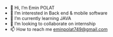 - 👋 Hi, I’m Emin POLAT
- 👀 I’m interested in Back end & mobile software
- 🌱 I’m currently learning JAVA
- 💞️ I’m looking to collaborate on internship
- 📫 How to reach me eminpolat749@gmail.com


